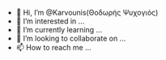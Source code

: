 - 👋 Hi, I’m @Karvounis(Θοδωρής Ψυχογιός)
- 👀 I’m interested in ...
- 🌱 I’m currently learning ...
- 💞️ I’m looking to collaborate on ...
- 📫 How to reach me ...


<!---
SouvlakiMeTzatziki/SouvlakiMeTzatziki is a ✨ special ✨ repository because its `README.md` (this file) appears on your GitHub profile.
You can click the Preview link to take a look at your changes.
--->
